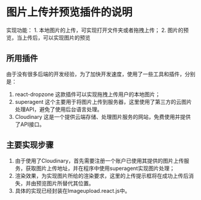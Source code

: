 # 图片上传并预览插件的说明
实现功能： 
    1. 本地图片的上传，可实现打开文件夹或者拖拽上传；
    2. 图片的预览，当上传后，可以实现图片的预览

## 所用插件
由于没有很多后端的开发经验，为了加快开发速度，使用了一些工具和插件，分别是：
1. react-dropzone 这款插件可以实现拖拽上传用户的本地图片；
2. superagent 这个主要用于将图片上传到服务器，这里使用了第三方的云图片处理API，避免了使用后台语言处理。
3. Cloudinary 这是一个提供云端存储、处理图片服务的网站，免费使用并提供了API接口。

## 主要实现步骤
1. 由于使用了Cloudinary，首先需要注册一个账户已使用其提供的图片上传服务，获取图片上传地址，并在程序中使用superagent实现图片处理；
2. 渲染效果，为实现图片所给的渲染要求，这里的上传提示框将在成功上传后消失，并由预览图片所替代其位置。
3. 具体的实现已经封装在Imageupload.react.js中。

